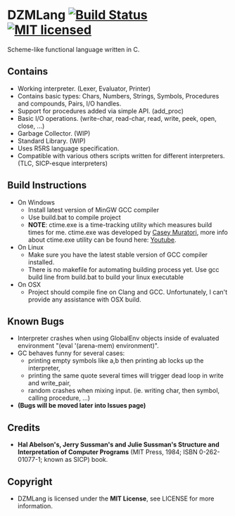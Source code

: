 # DZMLang [![Build Status](https://travis-ci.org/zaklaus/DZMLang.svg?branch=master)](https://travis-ci.org/zaklaus/DZMLang) [![MIT licensed](https://img.shields.io/badge/license-MIT-blue.svg)](https://github.com/zaklaus/DZMLang/blob/master/LICENSE)

Scheme-like functional language written in C.

## Contains
* Working interpreter. (Lexer, Evaluator, Printer)
* Contains basic types: Chars, Numbers, Strings, Symbols, Procedures and compounds, Pairs, I/O handles.
* Support for procedures added via simple API. (add_proc)
* Basic I/O operations. (write-char, read-char, read, write, peek, open, close, ...)
* Garbage Collector. (WIP)
* Standard Library. (WIP)
* Uses R5RS language specification.
* Compatible with various others scripts written for different interpreters. (TLC, SICP-esque interpreters)

## Build Instructions
* On Windows
   * Install latest version of MinGW GCC compiler
   * Use build.bat to compile project
   * **NOTE**: ctime.exe is a time-tracking utility which measures build times for me. ctime.exe was developed by [Casey Muratori](https://twitter.com/cmuratori), more info about ctime.exe utility can be found here: [Youtube](https://www.youtube.com/watch?v=LdMHyGxfg6U).
* On Linux
   * Make sure you have the latest stable version of GCC compiler installed.
   * There is no makefile for automating building process yet. Use gcc build line from build.bat to build your linux executable
* On OSX
   * Project should compile fine on Clang and GCC. Unfortunately, I can't provide any assistance with OSX build.

## Known Bugs
* Interpreter crashes when using GlobalEnv objects inside of evaluated environment "(eval '(arena-mem) environment)".
* GC behaves funny for several cases:
    * printing empty symbols like a,b then printing ab locks up the interpreter,
    * printing the same quote several times will trigger dead loop in write and write_pair,
    * random crashes when mixing input. (ie. writing char, then symbol, calling procedure, ...)
* **(Bugs will be moved later into Issues page)**

## Credits
*  **Hal Abelson's, Jerry Sussman's and Julie Sussman's Structure and Interpretation of Computer Programs** (MIT Press, 1984; ISBN 0-262-01077-1; known as SICP) book.

## Copyright
* DZMLang is licensed under the **MIT License**, see LICENSE for more information.
